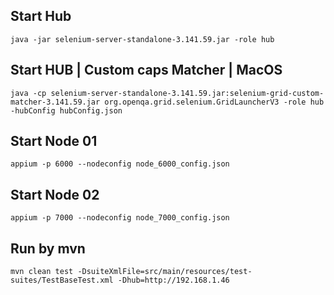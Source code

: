 ## Start Hub
```
java -jar selenium-server-standalone-3.141.59.jar -role hub
```

## Start HUB | Custom caps Matcher | MacOS
```
java -cp selenium-server-standalone-3.141.59.jar:selenium-grid-custom-matcher-3.141.59.jar org.openqa.grid.selenium.GridLauncherV3 -role hub -hubConfig hubConfig.json
```

## Start Node 01
```
appium -p 6000 --nodeconfig node_6000_config.json
```

## Start Node 02
```
appium -p 7000 --nodeconfig node_7000_config.json
```

## Run by mvn
```
mvn clean test -DsuiteXmlFile=src/main/resources/test-suites/TestBaseTest.xml -Dhub=http://192.168.1.46
```